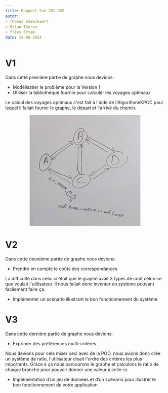 ```yaml
---
title: Rapport Saé 201-202 
autor:
> Thomas Smeeckaert
> Milan Theron
> Ylies Ertam
date: 18-06-2024
---
```


# V1
Dans cette première partie de graphe nous devions:
- Modélisatier le problème pour la Version 1
- Utiliser la bibliothèque fournie pour calculer les voyages optimaux

Le calcul des voyages optimaux c'est fait à l'aide de l'AlgorithmeKPCC pour lequel il fallait fournir le graphe, le départ et l'arrivé du chemin.

<div style="text-align: center;">
    <img src="res/Images/Prototype_Graphe.jpg" alt="Graphe Modelisation" width="350">
</div>

# V2
Dans cette deuxième partie de graphe nous devions:
- Prendre en compte le coûts des correspondances

La difficulté dans celui ci était que le graphe avait 3 types de coût celon ce que voulait l'utilisateur. Il nous fallait donc inventer un système pouvant facilement faire ça.

- Implémenter un scénario illustrant le bon fonctionnement du système

# V3
Dans cette dernière partie de graphe nous devions:
- Exprimer des préférences multi-critères

Nous devions pour cela mixer ceci avec de la POO, nous avions donc crée un système de ratio, l'utilisateur disait l'ordre des critères les plus importants. Grâce à ça nous parcourons le graphe et calculons le ratio de chaque branche pour pouvoir donner une valeur à celle-ci.

- Implémentation d’un jeu de données et d’un scénario pour illustrer le bon fonctionnement de votre application